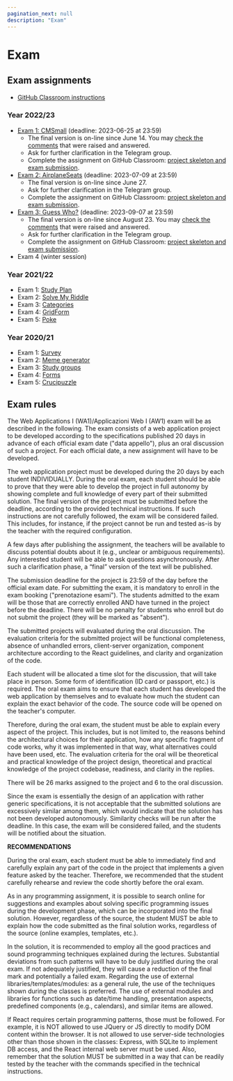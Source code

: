 ```yaml
---
pagination_next: null
description: "Exam"
---
```


# Exam

## Exam assignments

- [GitHub Classroom instructions](https://polito-wa1-aw1-2023.github.io/materials/GH-Classroom-Instructions.pdf)

### Year 2022/23

- [Exam 1: CMSmall](https://docs.google.com/document/d/1MaIpKyLjvUv3UwMztYrYYVie_nTu4ekMYRyYpMEwzbk/edit) (deadline: 2023-06-25 at 23:59)
  - The final version is on-line since June 14. You may [check the comments](./WA1_exam1_CMSmall-with-comments.pdf) that were raised and answered.
  - Ask for further clarification in the Telegram group.
  - Complete the assignment on GitHub Classroom: [project skeleton and exam submission](https://classroom.github.com/a/_XpznRuT).
- [Exam 2: AirplaneSeats](https://docs.google.com/document/d/1D0asOxWrcH8Kk44I7UkGmicEHdAxgLvB69KZ8Gj3fNE/edit?usp=sharing) (deadline: 2023-07-09 at 23:59)
  - The final version is on-line since June 27.
  - Ask for further clarification in the Telegram group.
  - Complete the assignment on GitHub Classroom: [project skeleton and exam submission](https://classroom.github.com/a/Ij4wZ9xX).
- [Exam 3: Guess Who?](https://docs.google.com/document/d/1RSYjF_COthJ6wEG5-RnVXWcD0LjeVDUyqPNs49OUbNM/edit?usp=sharing) (deadline: 2023-09-07 at 23:59)
  - The final version is on-line since August 23. You may [check the comments](./WA1_exam3_GuessWho-with-comments.pdf) that were raised and answered.
  - Ask for further clarification in the Telegram group.
  - Complete the assignment on GitHub Classroom: [project skeleton and exam submission](https://classroom.github.com/a/-RTLSo1u).
- Exam 4 (winter session)


### Year 2021/22

- Exam 1: [Study Plan](https://docs.google.com/document/d/1Yfjkr3Jwn8W3riLMU6F2CDTSmkdJNs90qsYqnMPolZw/)
- Exam 2: [Solve My Riddle](https://docs.google.com/document/d/1912JXirmOZ4Xy1vLND478aan25xkChZX_AuM1ZLq-mw)
- Exam 3: [Categories](https://docs.google.com/document/d/1_t4TXdRXJY-QlpE9wcAvMGjm2E9pNmdTXvnh-iTG2-I)
- Exam 4: [GridForm](https://docs.google.com/document/d/1vUwew3J3ZQGF-ndPB3aihsBKd1EI4jlzRC58pI8lkQ0/edit?usp=sharing)
- Exam 5: [Poke](https://docs.google.com/document/d/1e0Ev7gcY15EFsUkyRV5xYyxj5oSCW8TfNC7tt_q5uG8/edit?usp=sharing)

### Year 2020/21

- Exam 1: [Survey](http://lys.polito.it/files/courses/01TXYOV/2021/exam/WA1_exam1_survey_FINAL.pdf)
- Exam 2: [Meme generator](http://lys.polito.it/files/courses/01TXYOV/2021/exam/WA1_exam2_meme_generator_FINAL.pdf)
- Exam 3: [Study groups](http://lys.polito.it/files/courses/01TXYOV/2021/exam/WA1_exam3_StudyGroups_FINAL.pdf)
- Exam 4: [Forms](http://lys.polito.it/files/courses/01TXYOV/2021/exam/WA1_exam4_forms_FINAL.pdf)
- Exam 5: [Crucipuzzle](http://lys.polito.it/files/courses/01TXYOV/2021/exam/WA1_exam5_crucipuzzle.pdf)


## Exam rules

The Web Applications I (WA1)/Applicazioni Web I (AW1) exam will be as described in the following.
The exam consists of a web application project to be developed according to the specifications published 20 days in advance of each official exam date ("data appello"), plus an oral discussion of such a project. For each official date, a new assignment will have to be developed.

The web application project must be developed during the 20 days by each student INDIVIDUALLY. During the oral exam, each student should be able to prove that they were able to develop the project in full autonomy by showing complete and full knowledge of every part of their submitted solution.
The final version of the project must be submitted before the deadline, according to the provided technical instructions.
If such instructions are not carefully followed, the exam will be considered failed. This includes, for instance, if the project cannot be run and tested as-is by the teacher with the required configuration.

A few days after publishing the assignment, the teachers will be available to discuss potential doubts about it (e.g., unclear or ambiguous requirements). Any interested student will be able to ask questions asynchronously. After such a clarification phase, a “final” version of the text will be published.

The submission deadline for the project is 23:59 of the day before the official exam date.
For submitting the exam, it is mandatory to enroll in the exam booking ("prenotazione esami"). The students admitted to the exam will be those that are correctly enrolled AND have turned in the project before the deadline. There will be no penalty for students who enroll but do not submit the project (they will be marked as "absent").

The submitted projects will evaluated during the oral discussion.
The evaluation criteria for the submitted project will be functional completeness, absence of unhandled errors, client-server organization, component architecture according to the React guidelines, and clarity and organization of the code.

Each student will be allocated a time slot for the discussion, that will take place in person. Some form of identification (ID card or passport, etc.) is required. The oral exam aims to ensure that each student has developed the web application by themselves and to evaluate how much the student can explain the exact behavior of the code. The source code will be opened on the teacher's computer.

Therefore, during the oral exam, the student must be able to explain every aspect of the project. This includes, but is not limited to, the reasons behind the architectural choices for their application, how any specific fragment of code works, why it was implemented in that way, what alternatives could have been used, etc.
The evaluation criteria for the oral will be theoretical and practical knowledge of the project design, theoretical and practical knowledge of the project codebase, readiness, and clarity in the replies.

There will be 26 marks assigned to the project and 6 to the oral discussion.

Since the exam is essentially the design of an application with rather generic specifications, it is not acceptable that the submitted solutions are excessively similar among them, which would indicate that the solution has not been developed autonomously. Similarity checks will be run after the deadline. In this case, the exam will be considered failed, and the students will be notified about the situation.

**RECOMMENDATIONS**

During the oral exam, each student must be able to immediately find and carefully explain any part of the code in the project that implements a given feature asked by the teacher. Therefore, we recommended that the student carefully rehearse and review the code shortly before the oral exam.

As in any programming assignment, it is possible to search online for suggestions and examples about solving specific programming issues during the development phase, which can be incorporated into the final solution. However, regardless of the source, the student MUST be able to explain how the code submitted as the final solution works, regardless of the source (online examples, templates, etc.).

In the solution, it is recommended to employ all the good practices and sound programming techniques explained during the lectures. Substantial deviations from such patterns will have to be duly justified during the oral exam. If not adequately justified, they will cause a reduction of the final mark and potentially a failed exam.
Regarding the use of external libraries/templates/modules: as a general rule, the use of the techniques shown during the classes is preferred. The use of external modules and libraries for functions such as date/time handling, presentation aspects, predefined components (e.g., calendars), and similar items are allowed.

If React requires certain programming patterns, those must be followed. For example, it is NOT allowed to use JQuery or JS directly to modify DOM content within the browser. It is not allowed to use server-side technologies other than those shown in the classes: Express, with SQLite to implement DB access, and the React internal web server must be used. Also, remember that the solution MUST be submitted in a way that can be readily tested by the teacher with the commands specified in the technical instructions.